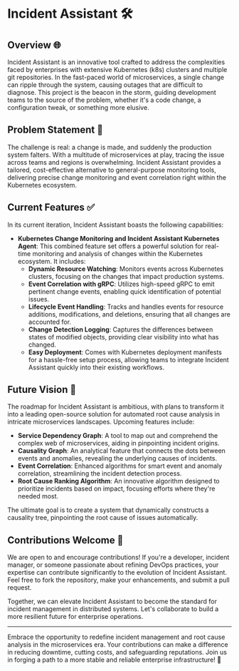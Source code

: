 # Incident Assistant 🛠️

## Overview 🌐

Incident Assistant is an innovative tool crafted to address the complexities faced by enterprises with extensive Kubernetes (k8s) clusters and multiple git repositories. In the fast-paced world of microservices, a single change can ripple through the system, causing outages that are difficult to diagnose. This project is the beacon in the storm, guiding development teams to the source of the problem, whether it's a code change, a configuration tweak, or something more elusive.

## Problem Statement 🚨

The challenge is real: a change is made, and suddenly the production system falters. With a multitude of microservices at play, tracing the issue across teams and regions is overwhelming. Incident Assistant provides a tailored, cost-effective alternative to general-purpose monitoring tools, delivering precise change monitoring and event correlation right within the Kubernetes ecosystem.

## Current Features ✅

In its current iteration, Incident Assistant boasts the following capabilities:

- **Kubernetes Change Monitoring and Incident Assistant Kubernetes Agent**: This combined feature set offers a powerful solution for real-time monitoring and analysis of changes within the Kubernetes ecosystem. It includes:
  - **Dynamic Resource Watching**: Monitors events across Kubernetes clusters, focusing on the changes that impact production systems.
  - **Event Correlation with gRPC**: Utilizes high-speed gRPC to emit pertinent change events, enabling quick identification of potential issues.
  - **Lifecycle Event Handling**: Tracks and handles events for resource additions, modifications, and deletions, ensuring that all changes are accounted for.
  - **Change Detection Logging**: Captures the differences between states of modified objects, providing clear visibility into what has changed.
  - **Easy Deployment**: Comes with Kubernetes deployment manifests for a hassle-free setup process, allowing teams to integrate Incident Assistant quickly into their existing workflows.


## Future Vision 🔮

The roadmap for Incident Assistant is ambitious, with plans to transform it into a leading open-source solution for automated root cause analysis in intricate microservices landscapes. Upcoming features include:

- **Service Dependency Graph**: A tool to map out and comprehend the complex web of microservices, aiding in pinpointing incident origins.
- **Causality Graph**: An analytical feature that connects the dots between events and anomalies, revealing the underlying causes of incidents.
- **Event Correlation**: Enhanced algorithms for smart event and anomaly correlation, streamlining the incident detection process.
- **Root Cause Ranking Algorithm**: An innovative algorithm designed to prioritize incidents based on impact, focusing efforts where they're needed most.

The ultimate goal is to create a system that dynamically constructs a causality tree, pinpointing the root cause of issues automatically.

## Contributions Welcome 🤝

We are open to and encourage contributions! If you're a developer, incident manager, or someone passionate about refining DevOps practices, your expertise can contribute significantly to the evolution of Incident Assistant. Feel free to fork the repository, make your enhancements, and submit a pull request.

Together, we can elevate Incident Assistant to become the standard for incident management in distributed systems. Let's collaborate to build a more resilient future for enterprise operations.

---
Embrace the opportunity to redefine incident management and root cause analysis in the microservices era. Your contributions can make a difference in reducing downtime, cutting costs, and safeguarding reputations. Join us in forging a path to a more stable and reliable enterprise infrastructure! 🌟
